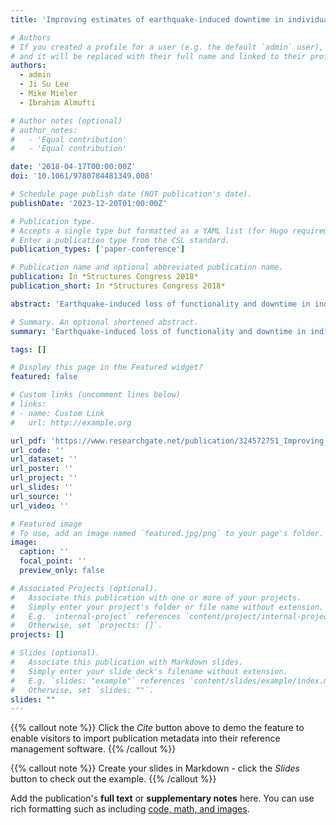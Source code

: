 ```yaml
---
title: 'Improving estimates of earthquake-induced downtime in individual buildings using the REDi methodology'

# Authors
# If you created a profile for a user (e.g. the default `admin` user), write the username (folder name) here
# and it will be replaced with their full name and linked to their profile.
authors:
  - admin
  - Ji Su Lee
  - Mike Mieler
  - Ibrahim Almufti

# Author notes (optional)
# author_notes:
#   - 'Equal contribution'
#   - 'Equal contribution'

date: '2018-04-17T00:00:00Z'
doi: '10.1061/9780784481349.008'

# Schedule page publish date (NOT publication's date).
publishDate: '2023-12-20T01:00:00Z'

# Publication type.
# Accepts a single type but formatted as a YAML list (for Hugo requirements).
# Enter a publication type from the CSL standard.
publication_types: ['paper-conference']

# Publication name and optional abbreviated publication name.
publication: In *Structures Congress 2018*
publication_short: In *Structures Congress 2018*

abstract: 'Earthquake-induced loss of functionality and downtime in individual buildings can cause major economic and societal impacts, ranging from displacement of individual families and businesses to disruption of emergency medical services and government functions. The ability to predict recovery times for buildings after an earthquake is a critical component in understanding and mitigating the seismic risks facing a community. The seismic performance assessment methodology proposed by FEMA P-58 created a framework that translated structural performance into metrics that would enable stakeholders to make risk-informed decisions. Upon that framework, the REDi downtime assessment methodology was created to convert repair times from a FEMA P-58 assessment into building downtime through realistic labor allocation, consideration of delays to initiation of repairs, and calculation of intermediate goals along the path to full recovery. Since its initial development in 2013, the REDi downtime assessment methodology has been implemented in several projects. From these project and research applications, further improvements have been made to the previously published methodology. These improvements, key takeaways, and remaining challenges are discussed.'

# Summary. An optional shortened abstract.
summary: 'Earthquake-induced loss of functionality and downtime in individual buildings can cause major economic and societal impacts, ranging from displacement of individual families and businesses to disruption of emergency medical services and government functions. The ability to predict recovery times for buildings after an earthquake is a critical component in understanding and mitigating the seismic risks facing a community. The seismic performance assessment methodology proposed by FEMA P-58 created a framework that translated structural performance into metrics that would enable stakeholders to make risk-informed decisions. Upon that framework, the REDi downtime assessment methodology was created to convert repair times from a FEMA P-58 assessment into building downtime through realistic labor allocation, consideration of delays to initiation of repairs, and calculation of intermediate goals along the path to full recovery. Since its initial development in 2013, the REDi downtime assessment methodology has been implemented in several projects. From these project and research applications, further improvements have been made to the previously published methodology. These improvements, key takeaways, and remaining challenges are discussed.' 

tags: []

# Display this page in the Featured widget?
featured: false

# Custom links (uncomment lines below)
# links:
# - name: Custom Link
#   url: http://example.org

url_pdf: 'https://www.researchgate.net/publication/324572751_Improving_Estimates_of_Earthquake-Induced_Downtime_in_Individual_Buildings_Using_the_REDi_Methodology'
url_code: ''
url_dataset: ''
url_poster: ''
url_project: ''
url_slides: ''
url_source: ''
url_video: ''

# Featured image
# To use, add an image named `featured.jpg/png` to your page's folder.
image:
  caption: ''
  focal_point: ''
  preview_only: false

# Associated Projects (optional).
#   Associate this publication with one or more of your projects.
#   Simply enter your project's folder or file name without extension.
#   E.g. `internal-project` references `content/project/internal-project/index.md`.
#   Otherwise, set `projects: []`.
projects: []

# Slides (optional).
#   Associate this publication with Markdown slides.
#   Simply enter your slide deck's filename without extension.
#   E.g. `slides: "example"` references `content/slides/example/index.md`.
#   Otherwise, set `slides: ""`.
slides: ""
---
```


{{% callout note %}}
Click the _Cite_ button above to demo the feature to enable visitors to import publication metadata into their reference management software.
{{% /callout %}}

{{% callout note %}}
Create your slides in Markdown - click the _Slides_ button to check out the example.
{{% /callout %}}

Add the publication's **full text** or **supplementary notes** here. You can use rich formatting such as including [code, math, and images](https://docs.hugoblox.com/content/writing-markdown-latex/).
